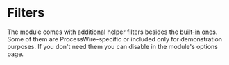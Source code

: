 # Filters

The module comes with additional helper filters besides the [built-in ones](https://latte.nette.org/en/filters). Some of them are ProcessWire-specific or included only for demonstration purposes. If you don't need them you can disable in the module's options page.